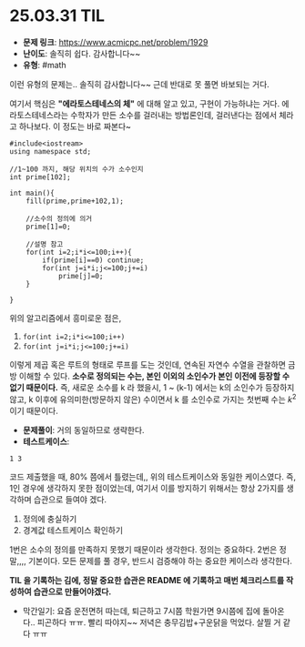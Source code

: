 # 25.03.31 TIL

* **문제 링크**: https://www.acmicpc.net/problem/1929
* **난이도**: 솔직히 쉽다. 감사합니다~~ 
* **유형**: #math

이런 유형의 문제는.. 솔직히 감사합니다~~
근데 반대로 못 풀면 바보되는 거다.

여기서 핵심은 **"에라토스테네스의 체"** 에 대해 알고 있고, 구현이 가능하냐는 거다.
에라토스테네스라는 수학자가 만든 소수를 걸러내는 방법론인데, 걸러낸다는 점에서 체라고 하나보다.
이 정도는 바로 짜본다~

```
#include<iostream>
using namespace std;

//1~100 까지, 해당 위치의 수가 소수인지
int prime[102];

int main(){
	fill(prime,prime+102,1);

	//소수의 정의에 의거
	prime[1]=0;

	//설명 참고
	for(int i=2;i*i<=100;i++){
		if(prime[i]==0) continue;
		for(int j=i*i;j<=100;j+=i)
			prime[j]=0;
	}

}
```

위의 알고리즘에서 흥미로운 점은,

1. `for(int i=2;i*i<=100;i++)` 
2. `for(int j=i*i;j<=100;j+=i)`

이렇게 제곱 혹은 루트의 형태로 루프를 도는 것인데, 연속된 자연수 수열을 관찰하면 금방 이해할 수 있다.
**소수로 정의되는 수는, 본인 이외의 소인수가 본인 이전에 등장할 수 없기 때문이다.** 
즉, 새로운 소수를 k 라 했을시, 1 ~ (k-1) 에서는 k의 소인수가 등장하지 않고, k 이후에 유의미한(방문하지 않은) 수이면서 k 를 소인수로 가지는 첫번째 수는 $k^2$ 이기 때문이다.


* **문제풀이**: 거의 동일하므로 생략한다.
* **테스트케이스**: 
```
1 3
```

코드 제출했을 때, 80% 쯤에서 틀렸는데,, 위의 테스트케이스와 동일한 케이스였다.
즉, 1인 경우에 생각하지 못한 점이었는데, 여기서 이를 방지하기 위해서는 항상 2가지를 생각하며 습관으로 들여야 겠다.

1. 정의에 충실하기
2. 경계값 테스트케이스 확인하기

1번은 소수의 정의를 만족하지 못했기 때문이라 생각한다. 정의는 중요하다.
2번은 정말,,,, 기본이다. 모든 문제를 풀 경우, 반드시 검증해야 하는 중요한 케이스라 생각한다.

**TIL 을 기록하는 김에, 정말 중요한 습관은 README 에 기록하고 매번 체크리스트를 작성하여 습관으로 만들어야겠다.**


* 막간일기: 요즘 운전면허 따는데, 퇴근하고 7시쯤 학원가면 9시쯤에 집에 돌아온다.. 피곤하다 ㅠㅠ. 빨리 따야지~~ 저녁은 충무김밥+구운닭을 먹었다. 살찔 거 같다 ㅠㅠ
